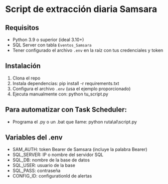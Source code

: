 # Script de extracción diaria Samsara

## Requisitos
- Python 3.9 o superior (ideal 3.10+)
- SQL Server con tabla `Eventos_Samsara`
- Tener configurado el archivo `.env` en la raíz con tus credenciales y token

## Instalación
1. Clona el repo
2. Instala dependencias:
    pip install -r requirements.txt
3. Configura el archivo `.env` (usa el ejemplo proporcionado)
4. Ejecuta manualmente con:
    python tu_script.py

## Para automatizar con Task Scheduler:
- Programa el .py o un .bat que llame:
    python ruta\al\script.py

## Variables del .env
- SAM_AUTH: token Bearer de Samsara (incluye la palabra Bearer)
- SQL_SERVER: IP o nombre del servidor SQL
- SQL_DB: nombre de la base de datos
- SQL_USER: usuario de la base
- SQL_PASS: contraseña
- CONFIG_ID: configurationId de alertas
